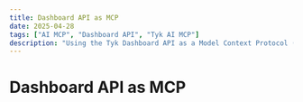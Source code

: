 ```yaml
---
title: Dashboard API as MCP
date: 2025-04-28
tags: ["AI MCP", "Dashboard API", "Tyk AI MCP"]
description: "Using the Tyk Dashboard API as a Model Context Protocol (MCP) server."
---
```


# Dashboard API as MCP

